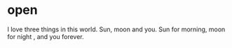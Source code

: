 # open
I love three things in this world. Sun, moon and you. Sun for morning, moon for night , and you forever.
